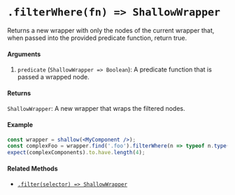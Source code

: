 # `.filterWhere(fn) => ShallowWrapper`

Returns a new wrapper with only the nodes of the current wrapper that, when passed into the 
provided predicate function, return true.


#### Arguments

1. `predicate` (`ShallowWrapper => Boolean`): A predicate function that is passed a wrapped node.



#### Returns

`ShallowWrapper`: A new wrapper that wraps the filtered nodes.



#### Example

```jsx
const wrapper = shallow(<MyComponent />);
const complexFoo = wrapper.find('.foo').filterWhere(n => typeof n.type() !== 'string');
expect(complexComponents).to.have.length(4);
```


#### Related Methods

- [`.filter(selector) => ShallowWrapper`](filter.md)
